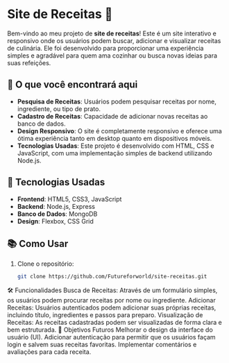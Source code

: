 # Site de Receitas 🍲

Bem-vindo ao meu projeto de **site de receitas**! Este é um site interativo e responsivo onde os usuários podem buscar, adicionar e visualizar receitas de culinária. Ele foi desenvolvido para proporcionar uma experiência simples e agradável para quem ama cozinhar ou busca novas ideias para suas refeições.

## 🚀 O que você encontrará aqui
- **Pesquisa de Receitas**: Usuários podem pesquisar receitas por nome, ingrediente, ou tipo de prato.
- **Cadastro de Receitas**: Capacidade de adicionar novas receitas ao banco de dados.
- **Design Responsivo**: O site é completamente responsivo e oferece uma ótima experiência tanto em desktop quanto em dispositivos móveis.
- **Tecnologias Usadas**: Este projeto é desenvolvido com HTML, CSS e JavaScript, com uma implementação simples de backend utilizando Node.js.

## 💼 Tecnologias Usadas

- **Frontend**: HTML5, CSS3, JavaScript
- **Backend**: Node.js, Express
- **Banco de Dados**: MongoDB
- **Design**: Flexbox, CSS Grid

## 📚 Como Usar

1. Clone o repositório:
   ```bash
   git clone https://github.com/Futureforworld/site-receitas.git

🛠️ Funcionalidades
Busca de Receitas: Através de um formulário simples, os usuários podem procurar receitas por nome ou ingrediente.
Adicionar Receitas: Usuários autenticados podem adicionar suas próprias receitas, incluindo título, ingredientes e passos para preparo.
Visualização de Receitas: As receitas cadastradas podem ser visualizadas de forma clara e bem estruturada.
🌱 Objetivos Futuros
Melhorar o design da interface do usuário (UI).
Adicionar autenticação para permitir que os usuários façam login e salvem suas receitas favoritas.
Implementar comentários e avaliações para cada receita.
